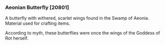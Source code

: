 ### Aeonian Butterfly [20801]

A butterfly with withered, scarlet wings found in the Swamp of Aeonia. Material used for crafting items.

According to myth, these butterflies were once the wings of the Goddess of Rot herself.